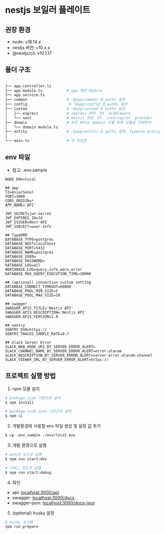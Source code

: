 # nestjs 보일러 플레이트 

## 권장 환경
- node: v18.14.x
- nestjs 버전: v10.x.x
- @nestjs/cli: v10.1.17

## 폴더 구조
```bash
.
├── app.controller.ts
├── app.module.ts           # app 메인 Module           
├── app.service.ts
├── common                  # '@app/common'로 paths 설정
├── config                   # '@app/config'로 paths 설정
├── custom                  # '@app/custom'로 paths 설정
│   ├── express             # express 관련. EX. middleware 
│   └── nest                # nestjs 관련. EX. interceptor, provider
├── domain                  # 모든 API는 domain 모듈 하위 모듈로 구현한다.
│   └── domain.module.ts
├── entity                  # '@app/entity'로 paths 설정, typeorm entity 전용
│
└── main.ts                 # 주 진입점
```

## env 파일
- 참고: .env.sample
```
NODE_ENV=local

## app
TZ=Asia/Seoul
PORT=3000
CORS_ORIGIN=*
APP_NAME='API'

JWT_SECRET=jwt-secret
JWT_EXPIRES_IN=7d
JWT_ISSUER=Nest-API
JWT_SUBJECT=user-info

## TypeORM
DATABASE_TYPE=postgres
DATABASE_HOST=localhost
DATABASE_PORT=5432
DATABASE_NAME=postgres
DATABASE_USER=
DATABASE_PASSWORD=
DATABASE_LOG=all
#DATABASE_LOG=query,info,warn,error
DATABASE_MAX_QUERY_EXECUTION_TIME=10000

## (optional) connection custom setting
DATABASE_CONNECT_TIMEOUT=60000
DATABASE_POOL_MIN_SIZE=5
DATABASE_POOL_MAX_SIZE=10

## swagger
SWAGGER_APIS_TITLE='Nestjs API'
SWAGGER_APIS_DESCRIPTION='Nestjs API'
SWAGGER_APIS_VERSION=1.0

## sentry
SENTRY_DSN=https://
SENTRY_TRACES_SAMPLE_RATE=0.7

## Slack Server Error
SLACK_WEB_HOOK_URI_BY_SERVER_ERROR_ALERT=
SLACK_CHANNEL_NAME_BY_SERVER_ERROR_ALERT=error-alaram
SLACK_DESCRIPTION_BY_SERVER_ERROR_ALERT=server-error-alaram-channel
SLACK_VIEWER_URL_BY_SERVER_ERROR_ALERT=https://

```

## 프로젝트 실행 방법
1. npm 모듈 설치 
```bash
# package.json 기준으로 설치
$ npm install

# package-lock.json 기준으로 설치
$ npm ci
```

2. 개발환경에 사용할 env 파일 생성 및 설정 값 추가
```bash
$ cp .env.sample ./env/local.env
```

3. 개발 환경으로 실행
```bash
# watch 모드로 실행
$ npm run start:dev

# 디버그 모드로 실행
$ npm run start:debug
```   

4. 확인
- api: [localhost:3000/api](http://localhost:3000/api)
- swagger: [localhost:3000/docs](http://localhost:3000/docs)
- swagger-json: [localhost:3000/docs-json](http://localhost:3000/docs-json)

5. (optional) husky 설정
```bash
# husky 초기화
npm run prepare 
```